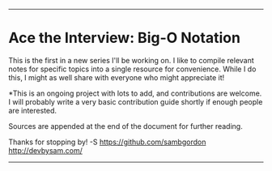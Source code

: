 
****************

# Ace the Interview: Big-O Notation

This is the first in a new series I'll be working on.
I like to compile relevant notes for specific topics into a single resource for convenience. While I do this, I might as well share with everyone who might appreciate it!

*This is an ongoing project with lots to add, and contributions are welcome. I will probably write a very basic contribution guide shortly if enough people are interested.

Sources are appended at the end of the document for further reading.

Thanks for stopping by! -S
https://github.com/sambgordon
http://devbysam.com/

****************
